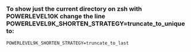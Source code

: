 ### To show just the current directory on zsh with POWERLEVEL10K change the line POWERLEVEL9K_SHORTEN_STRATEGY=truncate_to_unique to:
```
POWERLEVEL9K_SHORTEN_STRATEGY=truncate_to_last
```
